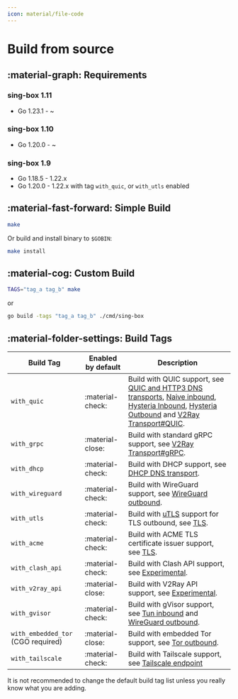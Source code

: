 ```yaml
---
icon: material/file-code
---
```


# Build from source

## :material-graph: Requirements

### sing-box 1.11

* Go 1.23.1 - ~

### sing-box 1.10

* Go 1.20.0 - ~

### sing-box 1.9

* Go 1.18.5 - 1.22.x
* Go 1.20.0 - 1.22.x with tag `with_quic`, or `with_utls` enabled

## :material-fast-forward: Simple Build

```bash
make
```

Or build and install binary to `$GOBIN`:

```bash
make install
```

## :material-cog: Custom Build

```bash
TAGS="tag_a tag_b" make
```

or

```bash
go build -tags "tag_a tag_b" ./cmd/sing-box
```

## :material-folder-settings: Build Tags

| Build Tag                          | Enabled by default   | Description                                                                                                                                                                                                                                                                                                                    |
|------------------------------------|----------------------|--------------------------------------------------------------------------------------------------------------------------------------------------------------------------------------------------------------------------------------------------------------------------------------------------------------------------------|
| `with_quic`                        | :material-check:     | Build with QUIC support, see [QUIC and HTTP3 DNS transports](/configuration/dns/server/), [Naive inbound](/configuration/inbound/naive/), [Hysteria Inbound](/configuration/inbound/hysteria/), [Hysteria Outbound](/configuration/outbound/hysteria/) and [V2Ray Transport#QUIC](/configuration/shared/v2ray-transport#quic). |
| `with_grpc`                        | :material-close:️    | Build with standard gRPC support, see [V2Ray Transport#gRPC](/configuration/shared/v2ray-transport#grpc).                                                                                                                                                                                                                      |
| `with_dhcp`                        | :material-check:     | Build with DHCP support, see [DHCP DNS transport](/configuration/dns/server/).                                                                                                                                                                                                                                                 |
| `with_wireguard`                   | :material-check:     | Build with WireGuard support, see [WireGuard outbound](/configuration/outbound/wireguard/).                                                                                                                                                                                                                                    |
| `with_utls`                        | :material-check:     | Build with [uTLS](https://github.com/refraction-networking/utls) support for TLS outbound, see [TLS](/configuration/shared/tls#utls).                                                                                                                                                                                          |
| `with_acme`                        | :material-check:     | Build with ACME TLS certificate issuer support, see [TLS](/configuration/shared/tls/).                                                                                                                                                                                                                                         |
| `with_clash_api`                   | :material-check:     | Build with Clash API support, see [Experimental](/configuration/experimental#clash-api-fields).                                                                                                                                                                                                                                |
| `with_v2ray_api`                   | :material-close:️    | Build with V2Ray API support, see [Experimental](/configuration/experimental#v2ray-api-fields).                                                                                                                                                                                                                                |
| `with_gvisor`                      | :material-check:     | Build with gVisor support, see [Tun inbound](/configuration/inbound/tun#stack) and [WireGuard outbound](/configuration/outbound/wireguard#system_interface).                                                                                                                                                                   |
| `with_embedded_tor` (CGO required) | :material-close:️    | Build with embedded Tor support, see [Tor outbound](/configuration/outbound/tor/).                                                                                                                                                                                                                                             |
| `with_tailscale`                   | :material-check:   | Build with Tailscale support, see [Tailscale endpoint](/configuration/endpoint/tailscale)                                                                                                                                                                                                                                      |

It is not recommended to change the default build tag list unless you really know what you are adding.
